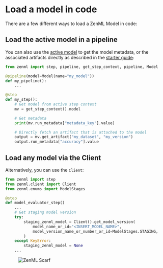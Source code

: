 # Load a model in code

There are a few different ways to load a ZenML Model in code:

## Load the active model in a pipeline

You can also use the [active model](../../../user-guide/starter-guide/track-ml-models.md) to get the model metadata, or the associated artifacts directly as described in the [starter guide](../../../user-guide/starter-guide/track-ml-models.md):

```python
from zenml import step, pipeline, get_step_context, pipeline, Model

@pipeline(model=Model(name="my_model"))
def my_pipeline():
    ...

@step
def my_step():
    # Get model from active step context
    mv = get_step_context().model

    # Get metadata
    print(mv.run_metadata["metadata_key"].value)

    # Directly fetch an artifact that is attached to the model
    output = mv.get_artifact("my_dataset", "my_version")
    output.run_metadata["accuracy"].value
```

## Load any model via the Client

Alternatively, you can use the `Client`:

```python
from zenml import step
from zenml.client import Client
from zenml.enums import ModelStages

@step
def model_evaluator_step()
    ...
    # Get staging model version 
    try:
        staging_zenml_model = Client().get_model_version(
            model_name_or_id="<INSERT_MODEL_NAME>",
            model_version_name_or_number_or_id=ModelStages.STAGING,
        )
    except KeyError:
        staging_zenml_model = None
    ...
```
<!-- For scarf -->
<figure><img alt="ZenML Scarf" referrerpolicy="no-referrer-when-downgrade" src="https://static.scarf.sh/a.png?x-pxid=f0b4f458-0a54-4fcd-aa95-d5ee424815bc" /></figure>


